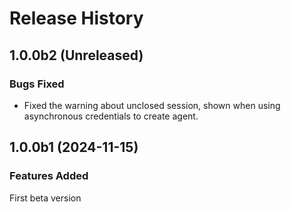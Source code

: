 # Release History

## 1.0.0b2 (Unreleased)

### Bugs Fixed

* Fixed the warning about unclosed session, shown when using asynchronous credentials to create agent. 

## 1.0.0b1 (2024-11-15)

### Features Added

First beta version
